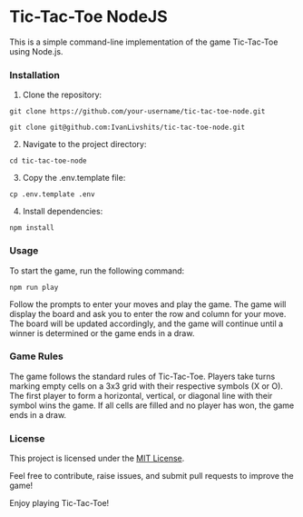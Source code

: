 # Tic-Tac-Toe NodeJS

This is a simple command-line implementation of the game Tic-Tac-Toe using Node.js.

### Installation
1. Clone the repository:

`git clone https://github.com/your-username/tic-tac-toe-node.git`

`git clone git@github.com:IvanLivshits/tic-tac-toe-node.git`

2. Navigate to the project directory:

`cd tic-tac-toe-node`

3. Copy the .env.template file:

`cp .env.template .env`

4. Install dependencies:

`npm install`

### Usage
To start the game, run the following command:

`npm run play`

Follow the prompts to enter your moves and play the game. The game will display the board and ask you to enter the row and column for your move. The board will be updated accordingly, and the game will continue until a winner is determined or the game ends in a draw.

### Game Rules
The game follows the standard rules of Tic-Tac-Toe. Players take turns marking empty cells on a 3x3 grid with their respective symbols (X or O). The first player to form a horizontal, vertical, or diagonal line with their symbol wins the game. If all cells are filled and no player has won, the game ends in a draw.

### License
This project is licensed under the [MIT License](https://opensource.org/license/mit/).

Feel free to contribute, raise issues, and submit pull requests to improve the game!

Enjoy playing Tic-Tac-Toe!
